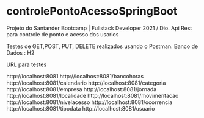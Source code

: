 # controlePontoAcessoSpringBoot
Projeto do Santander Bootcamp | Fullstack Developer 2021 / Dio. Api Rest para controle de ponto e acesso dos usarios




Testes de GET,POST, PUT, DELETE realizados usando o Postman.
Banco de Dados : H2

URL para testes

http://localhost:8081
http://localhost:8081/bancohoras
http://localhost:8081/calendario
http://localhost:8081/categoria
http://localhost:8081/empresa
http://localhost:8081/jornada
http://localhost:8081/localidade
http://localhost:8081/movimentacao
http://localhost:8081/nivelacesso
http://localhost:8081/ocorrencia
http://localhost:8081/tipodata
http://localhost:8081/usuario



